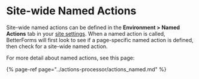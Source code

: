 # Site-wide Named Actions

Site-wide named actions can be defined in the **Environment &gt; Named Actions** tab in your [site settings](./). When a named action is called, BetterForms will first look to see if a page-specific named action is defined, then check for a site-wide named action.

For more detail about named actions, see this page:

{% page-ref page="../actions-processor/actions\_named.md" %}

